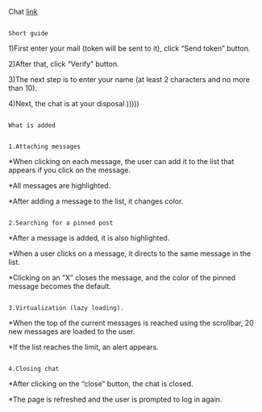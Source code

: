 Chat [link](http://gainful-weather.surge.sh)

                                                                                                  Short guide

1)First enter your mail (token will be sent to it), click “Send token” button.

2)After that, click “Verify” button.

3)The next step is to enter your name (at least 2 characters and no more than 10).

4)Next, the chat is at your disposal )))))

                                                                                                     What is added

                                                                                         1.Attaching messages

*When clicking on each message, the user can add it to the list that appears if you click on the message.

*All messages are highlighted.

*After adding a message to the list, it changes color.

                                                                                           2.Searching for a pinned post

*After a message is added, it is also highlighted.

*When a user clicks on a message, it directs to the same message in the list.

*Clicking on an “X” closes the message, and the color of the pinned message becomes the default.

                                                                                   3.Virtualization (lazy loading).


*When the top of the current messages is reached using the scrollbar, 20 new messages are loaded to the user.

*If the list reaches the limit, an alert appears.

                                                                                           4.Closing chat

*After clicking on the “close” button, the chat is closed.

*The page is refreshed and the user is prompted to log in again.

